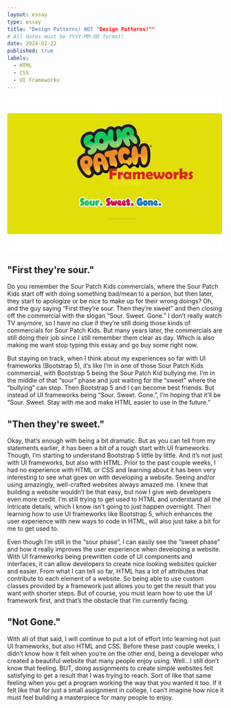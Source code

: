 ```yaml
---
layout: essay
type: essay
title: "Design Patterns! NOT "Design Patterns!""
# All dates must be YYYY-MM-DD format!
date: 2024-02-22
published: true
labels:
  - HTML
  - CSS
  - UI Frameworks
---
```


<img style="width: 500px" class="rounded mx-auto d-block" src="../img/soursweetgone.png">

## "First they're sour."


Do you remember the Sour Patch Kids commercials, where the Sour Patch Kids start off with doing something bad/mean to a person, but then later, they start to apologize or be nice to make up for their wrong doings?  Oh, and the guy saying “First they’re sour. Then they’re sweet” and then closing off the commercial with the slogan “Sour. Sweet. Gone.” I don’t really watch TV anymore, so I have no clue if they’re still doing those kinds of commercials for Sour Patch Kids. But many years later, the commercials are still doing their job since I still remember them clear as day. Which is also making me want stop typing this essay and go buy some right now. 

But staying on track, when I think about my experiences so far with UI frameworks (Bootstrap 5), it’s like I’m in one of those Sour Patch Kids commercial, with Bootstrap 5 being the Sour Patch Kid bullying me. I’m in the middle of that “sour” phase and just waiting for the “sweet” where the “bullying” can stop. Then Bootstrap 5 and I can become best friends. But instead of UI frameworks being “Sour. Sweet. Gone.”, I’m hoping that it’ll be “Sour. Sweet. Stay with me and make HTML easier to use in the future.”

## "Then they're sweet."


Okay, that’s enough with being a bit dramatic. But as you can tell from my statements earlier, it has been a bit of a rough start with UI frameworks. Though, I’m starting to understand Bootstrap 5 little by little. And it’s not just with UI frameworks, but also with HTML. Prior to the past couple weeks, I had no experience with HTML or CSS and learning about it has been very interesting to see what goes on with developing a website. Seeing and/or using amazingly, well-crafted websites always amazed me. I knew that building a website wouldn’t be that easy, but now I give web developers even more credit. I’m still trying to get used to HTML and understand all the intricate details, which I know isn’t going to just happen overnight. Then learning how to use UI frameworks like Bootstrap 5, which enhances the user experience with new ways to code in HTML, will also just take a bit for me to get used to. 

Even though I’m still in the “sour phase”, I can easily see the “sweet phase” and how it really improves the user experience when developing a website. With UI frameworks being prewritten code of UI components and interfaces, it can allow developers to create nice looking websites quicker and easier. From what I can tell so far, HTML has a lot of attributes that contribute to each element of a website. So being able to use custom classes provided by a framework just allows you to get the result that you want with shorter steps. But of course, you must learn how to use the UI framework first, and that’s the obstacle that I’m currently facing. 

## "Not Gone."


With all of that said, I will continue to put a lot of effort into learning not just UI frameworks, but also HTML and CSS. Before these past couple weeks, I didn’t know how it felt when you’re on the other end, being a developer who created a beautiful website that many people enjoy using. Well…I still don’t know that feeling. BUT, doing assignments to create simple websites felt satisfying to get a result that I was trying to reach. Sort of like that same feeling when you get a program working the way that you wanted it too. If it felt like that for just a small assignment in college, I can’t imagine how nice it must feel building a masterpiece for many people to enjoy. 
